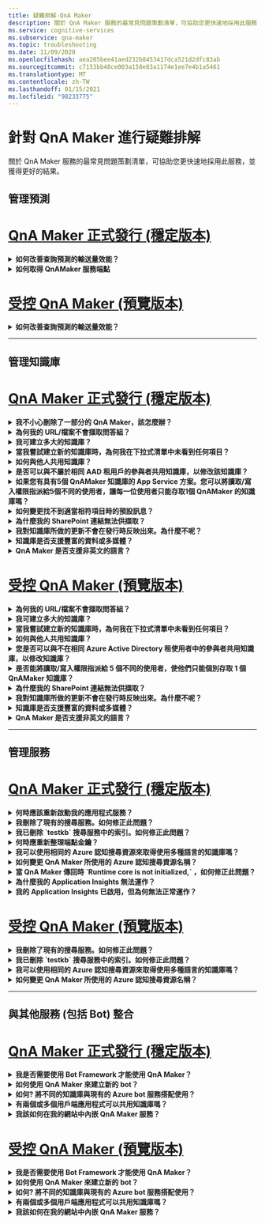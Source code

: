 ```yaml
---
title: 疑難排解-QnA Maker
description: 關於 QnA Maker 服務的最常見問題策劃清單，可協助您更快速地採用此服務，並獲得更好的結果。
ms.service: cognitive-services
ms.subservice: qna-maker
ms.topic: troubleshooting
ms.date: 11/09/2020
ms.openlocfilehash: aea205bee41aed232b8453417dca521d2dfc83ab
ms.sourcegitcommit: c7153bb48ce003a158e83a1174e1ee7e4b1a5461
ms.translationtype: MT
ms.contentlocale: zh-TW
ms.lasthandoff: 01/15/2021
ms.locfileid: "98233775"
---
```

# <a name="troubleshooting-for-qna-maker"></a>針對 QnA Maker 進行疑難排解

關於 QnA Maker 服務的最常見問題策劃清單，可協助您更快速地採用此服務，並獲得更好的結果。

<a name="how-to-get-the-qnamaker-service-hostname"></a>

## <a name="manage-predictions"></a>管理預測

# <a name="qna-maker-ga-stable-release"></a>[QnA Maker 正式發行 (穩定版本)](#tab/v1)

<details>
<summary><b>如何改善查詢預測的輸送量效能？</b></summary>

**答**：輸送量效能問題指出您需要針對您的 App Service 和認知搜尋進行擴大。 請考慮將複本新增至認知搜尋，以改善效能。

深入瞭解 [定價層](Concepts/azure-resources.md)。
</details>

<details>
<summary><b>如何取得 QnAMaker 服務端點</b></summary>

**答**：當您聯絡 QnAMaker 支援或 UserVoice 時，QnAMaker 服務端點適用于偵錯工具的用途。 端點是下列格式的 URL： `https://your-resource-name.azurewebsites.net` 。

1. 在 [Azure 入口網站](https://portal.azure.com)中移至 QnAMaker 服務 (資源群組)

    ![Azure 入口網站中的 QnAMaker Azure 資源群組](./media/qnamaker-how-to-troubleshoot/qnamaker-azure-resourcegroup.png)

1. 選取與 QnA Maker 資源相關聯的 App Service。 一般而言，名稱相同。

     ![選取 QnAMaker App Service](./media/qnamaker-how-to-troubleshoot/qnamaker-azure-appservice.png)

1. 端點 URL 可在 [總覽] 區段中取得

    ![QnAMaker 端點](./media/qnamaker-how-to-troubleshoot/qnamaker-azure-gethostname.png)

</details>

# <a name="qna-maker-managed-preview-release"></a>[受控 QnA Maker (預覽版本)](#tab/v2)

<details>
<summary><b>如何改善查詢預測的輸送量效能？</b></summary>

**答**：輸送量效能問題指出您需要擴大認知搜尋。 請考慮將複本新增至認知搜尋，以改善效能。

深入瞭解 [定價層](Concepts/azure-resources.md)。
</details>

---

## <a name="manage-the-knowledge-base"></a>管理知識庫

# <a name="qna-maker-ga-stable-release"></a>[QnA Maker 正式發行 (穩定版本)](#tab/v1)

<details>
<summary><b>我不小心刪除了一部分的 QnA Maker，該怎麼辦？</b></summary>

**答**：請勿刪除隨 QnA Maker 資源（例如搜尋或 Web 應用程式）建立的任何 Azure 服務。 這些是 QnA Maker 運作的必要項，如果您刪除其中一個，QnA Maker 將會停止正常運作。

所有刪除都是永久的，包括問答組、檔案、URL、自訂問答、知識庫或 Azure 資源。 務必先從 [設定] 頁面匯出知識庫，再刪除知識庫的任何部分。

</details>

<details>
<summary><b>為何我的 URL/檔案不會擷取問答組？</b></summary>

**答**： QnA Maker 無法從有效的常見問題 url 自動解壓縮某些問題和解答 (QnA) 內容。 在這種情況下，您可以將 QnA 內容貼到 .txt 檔案中，並確認工具是否可加以擷取。 或者，您也可以透過 [QnA Maker 入口網站](https://qnamaker.ai) \(英文\) 以編輯方式將內容新增至您的知識庫。

</details>

<details>
<summary><b>我可建立多大的知識庫？</b></summary>

**答**：知識庫的大小取決於您在建立 QnA Maker 服務時所選擇的 Azure 搜尋服務 SKU。 如需詳細資訊，請參閱[這裡](./concepts/azure-resources.md)。

</details>

<details>
<summary><b>當我嘗試建立新的知識庫時，為何我在下拉式清單中未看到任何項目？</b></summary>

**答**：您還沒有在 Azure 中建立任何 QnA Maker 服務。 請參閱[這裡](./How-To/set-up-qnamaker-service-azure.md)以了解如何這麼做。

</details>

<details>
<summary><b>如何與他人共用知識庫？</b></summary>

**答**：共用在 QnA Maker 服務層級上運作，也就是說，服務中的所有知識庫都將會共用。 請參閱[這裡](./index.yml)以了解如何在知識庫上共同作業。

</details>

<details>
<summary><b>是否可以與不屬於相同 AAD 租用戶的參與者共用知識庫，以修改該知識庫？</b></summary>

**答**：共用以 azure 角色型存取控制為基礎， (azure RBAC) 。 如果您可以與另一個使用者共用 Azure 中的「任何」資源，便代表您也可以共用 QnA Maker。

</details>

<details>
<summary><b>如果您有具有5個 QnAMaker 知識庫的 App Service 方案。您可以將讀取/寫入權限指派給5個不同的使用者，讓每一位使用者只能存取1個 QnAMaker 的知識庫嗎？</b></summary>

**答**：您可以共用整個 QnAMaker 服務，而不是個別的知識庫。

</details>

<details>
<summary><b>如何變更找不到適當相符項目時的預設訊息？</b></summary>

**答**：預設訊息是 App service 中設定的一部分。
- 在 Azure 入口網站中，移至您的 App Service 資源

![qnamaker appservice](./media/qnamaker-faq/qnamaker-resource-list-appservice.png)
- 按一下 [設定] 選項

![qnamaker appservice 設定](./media/qnamaker-faq/qnamaker-appservice-settings.png)
- 變更 **DefaultAnswer** 設定的值
- 重新啟動 App Service

![qnamaker appservice 重新啟動](./media/qnamaker-faq/qnamaker-appservice-restart.png)


</details>

<details>
<summary><b>為什麼我的 SharePoint 連結無法供擷取？</b></summary>

**答**：如需詳細資訊，請參閱 [資料來源位置](./concepts/data-sources-and-content.md#data-source-locations) 。

</details>

<details>
<summary><b>我對知識庫所做的更新不會在發行時反映出來。為什麼不呢？</b></summary>

**答**：每個編輯作業（不論是在資料表更新、測試或設定中）都必須先儲存才能發行。 在每次編輯作業之後，請務必按一下 [ **儲存並定型** ] 按鈕。

</details>

<details>
<summary><b>知識庫是否支援豐富的資料或多媒體？</b></summary>

**答案**：

#### <a name="multimedia-auto-extraction-for-files-and-urls"></a>檔案和 Url 的多媒體自動解壓縮

* URL-有限的 HTML 至 Markdown 轉換功能。
* 檔案-不支援

#### <a name="answer-text-in-markdown"></a>回答 markdown 中的文字
一旦 QnA 組位於知識庫中，您就可以編輯答案的 markdown 文字，以包含可從公用 Url 取得媒體的連結。


</details>

<details>
<summary><b>QnA Maker 是否支援非英文的語言？</b></summary>

**答**：請參閱 [支援語言](./overview/language-support.md)的詳細資料。

如果您有多種語言的內容，請務必為每一種語言建立個別的服務。

</details>

# <a name="qna-maker-managed-preview-release"></a>[受控 QnA Maker (預覽版本)](#tab/v2)

<details>
<summary><b>為何我的 URL/檔案不會擷取問答組？</b></summary>

**答**： QnA Maker 無法從有效的常見問題 url 自動解壓縮某些問題和解答 (QnA) 內容。 在這種情況下，您可以將 QnA 內容貼到 .txt 檔案中，並確認工具是否可加以擷取。 或者，您也可以透過 [QnA Maker 入口網站](https://qnamaker.ai) \(英文\) 以編輯方式將內容新增至您的知識庫。

</details>

<details>
<summary><b>我可建立多大的知識庫？</b></summary>

**答**：知識庫的大小取決於您在建立 QnA Maker 服務時所選擇的 Azure 搜尋服務 SKU。 如需詳細資訊，請參閱[這裡](./concepts/azure-resources.md)。

</details>

<details>
<summary><b>當我嘗試建立新的知識庫時，為何我在下拉式清單中未看到任何項目？</b></summary>

**答**：您還沒有在 Azure 中建立任何 QnA Maker 服務。 請參閱[這裡](./How-To/set-up-qnamaker-service-azure.md)以了解如何這麼做。

</details>

<details>
<summary><b>如何與他人共用知識庫？</b></summary>

**答**：共用在 QnA Maker 服務層級上運作，也就是說，服務中的所有知識庫都將會共用。 請參閱[這裡](./index.yml)以了解如何在知識庫上共同作業。

</details>

<details>
<summary><b>您是否可以與不在相同 Azure Active Directory 租使用者中的參與者共用知識庫，以修改知識庫？</b></summary>

**答**：共用以 azure 角色型存取控制為基礎， (azure RBAC) 。 如果您可以與另一個使用者共用 Azure 中的「任何」資源，便代表您也可以共用 QnA Maker。

</details>

<details>
<summary><b>是否能將讀取/寫入權限指派給 5 個不同的使用者，使他們只能個別存取 1 個 QnAMaker 知識庫？</b></summary>

**答**：您可以共用整個 QnAMaker 服務，而不是個別的知識庫。

</details>

<details>
<summary><b>為什麼我的 SharePoint 連結無法供擷取？</b></summary>

**答**：如需詳細資訊，請參閱 [資料來源位置](./concepts/data-sources-and-content.md#data-source-locations) 。

</details>

<details>
<summary><b>我對知識庫所做的更新不會在發行時反映出來。為什麼不呢？</b></summary>

**答**：每個編輯作業（不論是在資料表更新、測試或設定中）都必須先儲存才能發行。 在每次編輯作業之後，請務必按一下 [ **儲存並定型** ] 按鈕。

</details>

<details>
<summary><b>知識庫是否支援豐富的資料或多媒體？</b></summary>

**答案**：

#### <a name="multimedia-auto-extraction-for-files-and-urls"></a>檔案和 Url 的多媒體自動解壓縮

* URL-有限的 HTML 至 Markdown 轉換功能。
* 檔案-不支援

#### <a name="answer-text-in-markdown"></a>回答 markdown 中的文字
一旦 QnA 組位於知識庫中，您就可以編輯答案的 markdown 文字，以包含可從公用 Url 取得媒體的連結。


</details>

<details>
<summary><b>QnA Maker 是否支援非英文的語言？</b></summary>

**答**：請參閱 [支援語言](./overview/language-support.md)的詳細資料。

如果您有多種語言的內容，請務必為每一種語言建立個別的服務。

</details>

---

## <a name="manage-service"></a>管理服務

# <a name="qna-maker-ga-stable-release"></a>[QnA Maker 正式發行 (穩定版本)](#tab/v1)

<details>
<summary><b>何時應該重新啟動我的應用程式服務？</b></summary>

**答**：請在 [**使用者設定**][頁面](https://www.qnamaker.ai/UserSettings)上的 [**端點索引鍵**] 資料表中，于知識庫的版本值旁邊，重新整理您的 app service。

</details>

<details>
<summary><b>我刪除了現有的搜尋服務。如何修正此問題？</b></summary>

**答**：如果您刪除 Azure 認知搜尋索引，此作業為最終的，且無法復原索引。

</details>

<details>
<summary><b>我已刪除 `testkb` 搜尋服務中的索引。如何修正此問題？</b></summary>

**答**：您的舊資料無法復原。 建立新的 QnA Maker 資源，然後再次建立您的知識庫。

</details>

<details>
<summary><b>何時應重新整理端點金鑰？</b></summary>

**答**：如果您懷疑端點金鑰已遭入侵，請加以重新整理。

</details>

<details>
<summary><b>我可以使用相同的 Azure 認知搜尋資源來取得使用多種語言的知識庫嗎？</b></summary>

**答**：若要使用多種語言和多個知識庫，使用者必須為每個語言建立 QnA Maker 資源。 這會為每個語言建立個別的 Azure 搜尋服務。 在單一 Azure 搜尋服務中混用不同的語言知識庫，將會使結果的相關性降低。

</details>

<details>
<summary><b>如何變更 QnA Maker 所使用的 Azure 認知搜尋資源名稱？</b></summary>

**答**： Azure 認知搜尋資源的名稱是 QnA Maker 資源名稱，並在結尾附加一些隨機字母。 這讓您難以區別 QnA Maker 的多個搜尋服務資源。 建立個別的搜尋服務 (以您想要) 的方式命名，並將其連線到 QnA 服務。 這些步驟類似于 [升級 Azure 搜尋](How-To/set-up-qnamaker-service-azure.md#upgrade-the-azure-cognitive-search-service)服務所需執行的步驟。

</details>

<details>
<summary><b>當 QnA Maker 傳回時 `Runtime core is not initialized,` ，如何修正此問題？</b></summary>

**答**：您的 app service 的磁碟空間可能已滿。 修正磁碟空間的步驟：

1. 在 [Azure 入口網站](https://portal.azure.com)中，選取 QnA Maker 的 App service，然後停止服務。
1. 在仍在 App service 上的情況下，依序選取 [ **開發工具**]、[ **Advanced tools**] 和 [ **Go**]。 這會開啟新的瀏覽器視窗。
1. 選取 [ **Debug 主控台**]，然後選取 [ **CMD** ] 以開啟命令列工具。
1. 流覽至 _site/wwwroot/Data/QnAMaker/_ 目錄。
1. 移除名稱開頭為的所有資料夾 `rd` 。

    **請勿刪除** 下列內容：

    * KbIdToRankerMappings.txt 檔案
    * 檔案上的 EndpointSettings.js
    * EndpointKeys 資料夾

1. 啟動 App service。
1. 請存取您的知識庫以確認它現在可以運作。

</details>
<details>
<summary><b>為什麼我的 Application Insights 無法運作？</b></summary>

**答**：請交叉檢查並更新下列步驟來修正此問題：

1. 在 App Service-> 設定群組-> 設定區段-> 應用程式設定-> 名稱 "UserAppInsightsKey" 參數已正確設定，並設定為個別的 application insights 總覽索引標籤 ( [檢測金鑰] ) Guid。 

1. 在 App Service-> Settings group-> "Application Insights" 區段中 > 確定已啟用 App insights，並將其連線到個別的 application insights 資源。

</details>

<details>
<summary><b>我的 Application Insights 已啟用，但為何無法正常運作？</b></summary>

**答**：請依照下列步驟執行： 

1.  藉由覆寫是否有某個值，將 ' "APPINSIGHTS_INSTRUMENTATIONKEY" name ' 的值複製到 ' UserAppInsightsKey ' 名稱。 

1.  如果 ' UserAppInsightsKey ' 機碼不存在於應用程式設定中，請新增具有該名稱的新金鑰，然後複製值。

1.  儲存它，這將會自動重新開機 app service。 這應該會解決此問題。 

</details>

# <a name="qna-maker-managed-preview-release"></a>[受控 QnA Maker (預覽版本)](#tab/v2)


<details>
<summary><b>我刪除了現有的搜尋服務。如何修正此問題？</b></summary>

**答**：如果您刪除 Azure 認知搜尋索引，此作業為最終的，且無法復原索引。

</details>

<details>
<summary><b>我已刪除 `testkb` 搜尋服務中的索引。如何修正此問題？</b></summary>

**答**：您的舊資料無法復原。 建立新的 QnA Maker 資源，然後再次建立您的知識庫。

</details>

<details>
<summary><b>我可以使用相同的 Azure 認知搜尋資源來取得使用多種語言的知識庫嗎？</b></summary>

**答**：若要使用多種語言和多個知識庫，使用者必須為每個語言建立 QnA Maker 資源。 這會為每個語言建立個別的 Azure 搜尋服務。 在單一 Azure 搜尋服務中混用不同的語言知識庫，將會使結果的相關性降低。

</details>

<details>
<summary><b>如何變更 QnA Maker 所使用的 Azure 認知搜尋資源名稱？</b></summary>

**答**： Azure 認知搜尋資源的名稱是 QnA Maker 資源名稱，並在結尾附加一些隨機字母。 這讓您難以區別 QnA Maker 的多個搜尋服務資源。 建立個別的搜尋服務 (以您想要) 的方式命名，並將其連線到 QnA 服務。 這些步驟類似于 [升級 Azure 搜尋](How-To/set-up-qnamaker-service-azure.md#upgrade-the-azure-cognitive-search-service)服務所需執行的步驟。

</details>

---

## <a name="integrate-with-other-services-including-bots"></a>與其他服務 (包括 Bot) 整合

# <a name="qna-maker-ga-stable-release"></a>[QnA Maker 正式發行 (穩定版本)](#tab/v1)

<details>
<summary><b>我是否需要使用 Bot Framework 才能使用 QnA Maker？</b></summary>

**答**：不，您不需要使用 [Bot Framework](https://github.com/Microsoft/botbuilder-dotnet) 搭配 QnA Maker。 不過，QnA Maker 會以 [Azure Bot 服務](/azure/bot-service/?preserve-view=true&view=azure-bot-service-4.0)中的數個範本之一來提供。 Bot Service 可透過 Microsoft Bot Framework 快速開發智慧型 Bot，並且可在無伺服器環境中執行。

</details>

<details>
<summary><b>如何使用 QnA Maker 來建立新的 bot？</b></summary>

**答**：請依照 [此](./Quickstarts/create-publish-knowledge-base.md) 檔中的指示，使用 Azure bot 服務建立您的 Bot。

</details>

<details>
<summary><b>如何? 將不同的知識庫與現有的 Azure bot 服務搭配使用？</b></summary>

**答**：您需要具有知識庫的下列資訊：

* 知識庫識別碼。
* `host`發佈之後，在 [**設定**] 頁面上找到知識庫的已發佈端點自訂子功能變數名稱稱，稱為。
* 知識庫發佈的端點金鑰-在您發行之後，在 [ **設定** ] 頁面上找到。

使用這項資訊，移至您在 Azure 入口網站中的 bot app service。 在 [ **設定-> 設定-> 應用程式設定**] 下，變更這些值。

知識庫的端點索引鍵會標示 `QnAAuthkey` 在 ABS 服務中。

</details>

<details>
<summary><b>有兩個或多個用戶端應用程式可以共用知識庫嗎？</b></summary>

**答**：是，您可以從任意數目的用戶端查詢知識庫。 如果知識庫的回應似乎緩慢或超時，請考慮升級與知識庫相關聯之 app service 的服務層級。

</details>

<details>
<summary><b>我該如何在我的網站中內嵌 QnA Maker 服務？</b></summary>

**答**：請依照下列步驟，將 QnA Maker 服務內嵌為網站中的網路聊天控制項：

1. 依照[這裡](./Quickstarts/create-publish-knowledge-base.md)的指示建立您的常見問題集 Bot。
2. 依照[這裡](/azure/bot-service/bot-service-channel-connect-webchat)的步驟啟用網路聊天

</details>

# <a name="qna-maker-managed-preview-release"></a>[受控 QnA Maker (預覽版本)](#tab/v2)


<details>
<summary><b>我是否需要使用 Bot Framework 才能使用 QnA Maker？</b></summary>

**答**：不，您不需要使用 [Bot Framework](https://github.com/Microsoft/botbuilder-dotnet) 搭配 QnA Maker。 不過，QnA Maker 會以 [Azure Bot 服務](/azure/bot-service/?preserve-view=true&view=azure-bot-service-4.0)中的數個範本之一來提供。 Bot Service 可透過 Microsoft Bot Framework 快速開發智慧型 Bot，並且可在無伺服器環境中執行。

</details>

<details>
<summary><b>如何使用 QnA Maker 來建立新的 bot？</b></summary>

**答**：請依照 [此](./Quickstarts/create-publish-knowledge-base.md) 檔中的指示，使用 Azure bot 服務建立您的 Bot。

</details>

<details>
<summary><b>如何? 將不同的知識庫與現有的 Azure bot 服務搭配使用？</b></summary>

**答**：您需要具有知識庫的下列資訊：

* 知識庫識別碼。
* `host`發佈之後，在 [**設定**] 頁面上找到知識庫的已發佈端點自訂子功能變數名稱稱，稱為。
* 知識庫發佈的端點金鑰-在您發行之後，在 [ **設定** ] 頁面上找到。

使用這項資訊，移至您在 Azure 入口網站中的 bot app service。 在 [ **設定-> 設定-> 應用程式設定**] 下，變更這些值。

知識庫的端點索引鍵會標示 `QnAAuthkey` 在 ABS 服務中。

</details>

<details>
<summary><b>有兩個或多個用戶端應用程式可以共用知識庫嗎？</b></summary>

**答**：是，您可以從任意數目的用戶端查詢知識庫。 如果知識庫的回應似乎緩慢或超時，請考慮升級與知識庫相關聯之 app service 的服務層級。

</details>

<details>
<summary><b>我該如何在我的網站中內嵌 QnA Maker 服務？</b></summary>

**答**：請依照下列步驟，將 QnA Maker 服務內嵌為網站中的網路聊天控制項：

1. 依照[這裡](./Quickstarts/create-publish-knowledge-base.md)的指示建立您的常見問題集 Bot。
2. 依照[這裡](/azure/bot-service/bot-service-channel-connect-webchat)的步驟啟用網路聊天

---

## <a name="data-storage"></a>資料儲存體

# <a name="qna-maker-ga-stable-release"></a>[QnA Maker 正式發行 (穩定版本)](#tab/v1)

<details>
<summary><b>會儲存哪些資料以及儲存在哪裡？</b></summary>

**答案**：

當您建立 QnA Maker 服務時，您選取了 Azure 區域。 您的知識庫和記錄檔會儲存在此區域中。

</details>

# <a name="qna-maker-managed-preview-release"></a>[受控 QnA Maker (預覽版本)](#tab/v2)

<details>
<summary><b>會儲存哪些資料以及儲存在哪裡？</b></summary>

**答案**：

當您建立 QnA Maker 服務時，您選取了 Azure 區域。 您的知識庫和記錄檔會儲存在此區域中。

</details>

---
